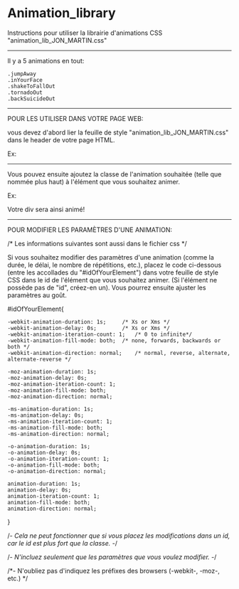 Animation_library
=================

Instructions pour utiliser la librairie d'animations CSS "animation_lib_JON_MARTIN.css"


----------------------------------------------------------


Il y a 5 animations en tout:

	.jumpAway
	.inYourFace
	.shakeToFallOut
	.tornadoOut
	.backSuicideOut


----------------------------------------------------------


POUR LES UTILISER DANS VOTRE PAGE WEB:
 
vous devez d'abord lier la feuille de style "animation_lib_JON_MARTIN.css" 
dans le header de votre page HTML.

Ex:
	<head>
  	  <link rel="stylesheet" type="text/css" href="animation_lib_JON_MARTIN.css">
	</head>


----------------------------------------------------------



Vous pouvez ensuite ajoutez la classe de l'animation souhaitée 
(telle que nommée plus haut) à l'élément que vous souhaitez animer.

Ex:
	<body>
	  <div class="jumpAway">
	  </div>
	</body>

Votre div sera ainsi animé!


----------------------------------------------------------


POUR MODIFIER LES PARAMÈTRES D'UNE ANIMATION:

/* Les informations suivantes sont aussi dans le fichier css */

Si vous souhaitez modifier des paramètres d'une animation 
(comme la durée, le délai, le nombre de répétitions, etc.), 
placez le code ci-dessous (entre les accollades du "#idOfYourElement") 
dans votre feuille de style CSS dans le id de l'élément que vous souhaitez animer.
(Si l'élément ne possède pas de "id", créez-en un).
Vous pourrez ensuite ajuster les paramètres au goût.


#idOfYourElement{

	-webkit-animation-duration: 1s;		/* Xs or Xms */
	-webkit-animation-delay: 0s;		/* Xs or Xms */
	-webkit-animation-iteration-count: 1;	/* 0 to infinite*/
	-webkit-animation-fill-mode: both;	/* none, forwards, backwards or both */
	-webkit-animation-direction: normal;	/* normal, reverse, alternate, alternate-reverse */
	
	-moz-animation-duration: 1s;
	-moz-animation-delay: 0s;
	-moz-animation-iteration-count: 1;
	-moz-animation-fill-mode: both;
	-moz-animation-direction: normal;

	-ms-animation-duration: 1s;
	-ms-animation-delay: 0s;
	-ms-animation-iteration-count: 1;
	-ms-animation-fill-mode: both;
	-ms-animation-direction: normal;

	-o-animation-duration: 1s;
	-o-animation-delay: 0s;
	-o-animation-iteration-count: 1;
	-o-animation-fill-mode: both;
	-o-animation-direction: normal;

	animation-duration: 1s;
	animation-delay: 0s;
	animation-iteration-count: 1;
	animation-fill-mode: both;
	animation-direction: normal;
}


/*- Cela ne peut fonctionner que si vous placez les modifications dans un id,
    car le id est plus fort que la classe. -*/

/*- N'incluez seulement que les paramètres que vous voulez modifier. -*/

/*- N'oubliez pas d'indiquez les préfixes des browsers (-webkit-, -moz-, etc.) */

